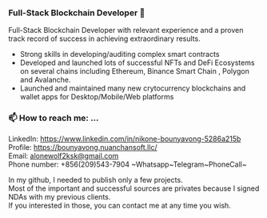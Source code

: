 ### Full-Stack Blockchain Developer 👋

Full-Stack Blockchain Developer with relevant experience and a proven track record of success in achieving extraordinary results. <br/>
- Strong skills in developing/auditing complex smart contracts <br/>
- Developed and launched lots of successful NFTs and DeFi Ecosystems on several chains including Ethereum, Binance Smart Chain , Polygon and Avalanche. <br/>
- Launched and maintained many new crytocurrency blockchains and wallet apps for Desktop/Mobile/Web platforms <br/>

### 📫 How to reach me: ...

LinkedIn: <a href="https://www.linkedin.com/in/nikone-bounyavong-5286a215b" target="_blank">https://www.linkedin.com/in/nikone-bounyavong-5286a215b</a><br/>
Profile: <a href="https://bounyavong.nuanchansoft.llc/" target="_blank">https://bounyavong.nuanchansoft.llc/</a><br/>
Email: <a href="mailto:alonewolf2ksk@gmail.com" target="_blank">alonewolf2ksk@gmail.com</a><br/>
Phone number: +856(209)543-7904 ~Whatsapp~Telegram~PhoneCall~ <br/>

In my github, I needed to publish only a few projects.<br/>
Most of the important and successful sources are privates because I signed NDAs with my previous clients.<br/>
If you interested in those, you can contact me at any time you wish.<br/>
<br/>
